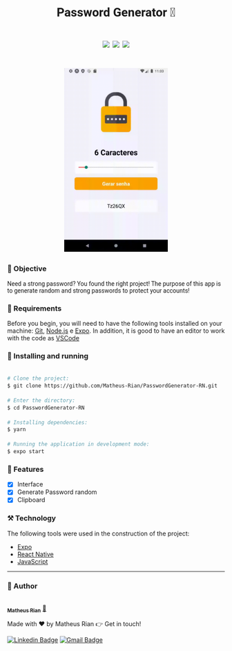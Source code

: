 <h1 style="font-family: roboto;" align='center'>Password Generator 🔐</h1>

<h1 style="font-family: roboto;" align='center'>
  <img src='https://img.shields.io/static/v1?label=status&message=Development&color=ffd700&style=for-the-badge&logo=react'></img>
  <img src='https://img.shields.io/static/v1?label=PasswordGenerator&message=1.0v&color=4169E1&style=for-the-badge&logo=mega'></img>
  <img src='https://img.shields.io/static/v1?label=Prox&message=1.1v&color=2E8B57&style=for-the-badge&logo=mega'></img>
</h1>

<h1 style="font-family: roboto" align='center'>
  <img src='./src/assets/gifGeradorDeSenhas.gif' height=425></img>
</h1>


### :pushpin: Objective

<p style="font-family: roboto;">Need a strong password? You found the right project! The purpose of this app is to generate random and strong passwords to protect your accounts!</p>

### :hammer: Requirements

Before you begin, you will need to have the following tools installed on your machine:
[Git](https://git-scm.com), [Node.js](https://nodejs.org/en/) e [Expo](https://expo.io/). 
In addition, it is good to have an editor to work with the code as [VSCode](https://code.visualstudio.com/)

### :rocket: Installing and running

```bash

# Clone the project:
$ git clone https://github.com/Matheus-Rian/PasswordGenerator-RN.git

# Enter the directory:
$ cd PasswordGenerator-RN
  
# Installing dependencies:
$ yarn

# Running the application in development mode:
$ expo start
``` 

### 🏁 Features 

- [X] Interface
- [x] Generate Password random
- [x] Clipboard
### ⚒️ Technology

The following tools were used in the construction of the project:

- [Expo](https://expo.io/)
- [React Native](https://reactnative.dev/)
- [JavaScript](https://developer.mozilla.org/pt-BR/docs/Web/JavaScript)

---
### :trident: Author 

<a href="https://www.linkedin.com/in/matheus-rian-19b81a183/">
 <img style="border-radius: 50%;" src="https://avatars0.githubusercontent.com/u/53922139?s=460&u=78916fa8ef722becba440780b3f5756e66507bb7&v=4" width="100px;" alt=""/>
 <br />
 <sub><b>Matheus Rian</b></sub></a> <a href="https://www.linkedin.com/in/matheus-rian-19b81a183/" title="MatheusRian">🚀</a>


Made with ❤️ by Matheus Rian :point_right: Get in touch!

[![Linkedin Badge](https://img.shields.io/badge/-Matheus-blue?style=flat-square&logo=Linkedin&logoColor=white&link=https://www.linkedin.com/in/tgmarinho/)](https://www.linkedin.com/in/matheus-rian-19b81a183/) [![Gmail Badge](https://img.shields.io/badge/-souzamatheusrian@gmail.com-c14438?style=flat-square&logo=Gmail&logoColor=white&link=mailto:souzamatheusrian@gmail.com)](souzamatheusrian@gmail.com)
